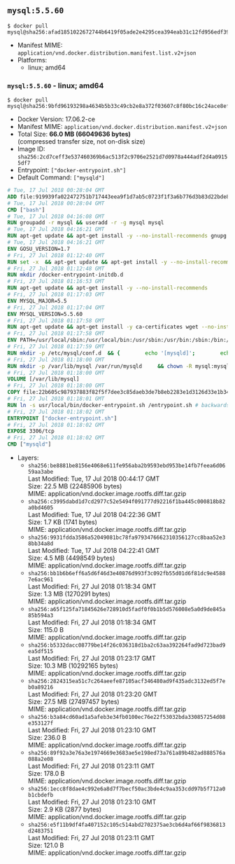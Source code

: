 ## `mysql:5.5.60`

```console
$ docker pull mysql@sha256:afad1851022672744b6419f05ade2e4295cea394eab31c12fd956edf398ba6db
```

-	Manifest MIME: `application/vnd.docker.distribution.manifest.list.v2+json`
-	Platforms:
	-	linux; amd64

### `mysql:5.5.60` - linux; amd64

```console
$ docker pull mysql@sha256:9bfd96193298a4634b5b33c49cb2e8a372f03607c8f80bc16c24ace8ef15ecaf
```

-	Docker Version: 17.06.2-ce
-	Manifest MIME: `application/vnd.docker.distribution.manifest.v2+json`
-	Total Size: **66.0 MB (66049636 bytes)**  
	(compressed transfer size, not on-disk size)
-	Image ID: `sha256:2cd7ceff3e537460369b6ac513f2c9706e2521d7d0978a444adf2d4a09155df7`
-	Entrypoint: `["docker-entrypoint.sh"]`
-	Default Command: `["mysqld"]`

```dockerfile
# Tue, 17 Jul 2018 00:28:04 GMT
ADD file:919939fa022472751b717443eea9f1d7ab5c0723f1f3a6b776d3b83d22bde818 in / 
# Tue, 17 Jul 2018 00:28:04 GMT
CMD ["bash"]
# Tue, 17 Jul 2018 04:16:08 GMT
RUN groupadd -r mysql && useradd -r -g mysql mysql
# Tue, 17 Jul 2018 04:16:21 GMT
RUN apt-get update && apt-get install -y --no-install-recommends gnupg dirmngr && rm -rf /var/lib/apt/lists/*
# Tue, 17 Jul 2018 04:16:21 GMT
ENV GOSU_VERSION=1.7
# Fri, 27 Jul 2018 01:12:40 GMT
RUN set -x 	&& apt-get update && apt-get install -y --no-install-recommends ca-certificates wget && rm -rf /var/lib/apt/lists/* 	&& wget -O /usr/local/bin/gosu "https://github.com/tianon/gosu/releases/download/$GOSU_VERSION/gosu-$(dpkg --print-architecture)" 	&& wget -O /usr/local/bin/gosu.asc "https://github.com/tianon/gosu/releases/download/$GOSU_VERSION/gosu-$(dpkg --print-architecture).asc" 	&& export GNUPGHOME="$(mktemp -d)" 	&& gpg --keyserver ha.pool.sks-keyservers.net --recv-keys B42F6819007F00F88E364FD4036A9C25BF357DD4 	&& gpg --batch --verify /usr/local/bin/gosu.asc /usr/local/bin/gosu 	&& gpgconf --kill all 	&& rm -rf "$GNUPGHOME" /usr/local/bin/gosu.asc 	&& chmod +x /usr/local/bin/gosu 	&& gosu nobody true 	&& apt-get purge -y --auto-remove ca-certificates wget
# Fri, 27 Jul 2018 01:12:48 GMT
RUN mkdir /docker-entrypoint-initdb.d
# Fri, 27 Jul 2018 01:16:53 GMT
RUN apt-get update && apt-get install -y --no-install-recommends 		pwgen 		perl 		libaio1 		libncurses5 	&& rm -rf /var/lib/apt/lists/*
# Fri, 27 Jul 2018 01:17:03 GMT
ENV MYSQL_MAJOR=5.5
# Fri, 27 Jul 2018 01:17:04 GMT
ENV MYSQL_VERSION=5.5.60
# Fri, 27 Jul 2018 01:17:58 GMT
RUN apt-get update && apt-get install -y ca-certificates wget --no-install-recommends && rm -rf /var/lib/apt/lists/* 	&& wget "https://cdn.mysql.com/Downloads/MySQL-$MYSQL_MAJOR/mysql-$MYSQL_VERSION-linux-glibc2.12-x86_64.tar.gz" -O mysql.tar.gz 	&& wget "https://cdn.mysql.com/Downloads/MySQL-$MYSQL_MAJOR/mysql-$MYSQL_VERSION-linux-glibc2.12-x86_64.tar.gz.asc" -O mysql.tar.gz.asc 	&& apt-get purge -y --auto-remove ca-certificates wget 	&& export GNUPGHOME="$(mktemp -d)" 	&& gpg --keyserver ha.pool.sks-keyservers.net --recv-keys A4A9406876FCBD3C456770C88C718D3B5072E1F5 	&& gpg --batch --verify mysql.tar.gz.asc mysql.tar.gz 	&& gpgconf --kill all 	&& rm -rf "$GNUPGHOME" mysql.tar.gz.asc 	&& mkdir /usr/local/mysql 	&& tar -xzf mysql.tar.gz -C /usr/local/mysql --strip-components=1 	&& rm mysql.tar.gz 	&& rm -rf /usr/local/mysql/mysql-test /usr/local/mysql/sql-bench 	&& rm -rf /usr/local/mysql/bin/*-debug /usr/local/mysql/bin/*_embedded 	&& find /usr/local/mysql -type f -name "*.a" -delete 	&& apt-get update && apt-get install -y binutils && rm -rf /var/lib/apt/lists/* 	&& { find /usr/local/mysql -type f -executable -exec strip --strip-all '{}' + || true; } 	&& apt-get purge -y --auto-remove binutils
# Fri, 27 Jul 2018 01:17:58 GMT
ENV PATH=/usr/local/sbin:/usr/local/bin:/usr/sbin:/usr/bin:/sbin:/bin:/usr/local/mysql/bin:/usr/local/mysql/scripts
# Fri, 27 Jul 2018 01:17:59 GMT
RUN mkdir -p /etc/mysql/conf.d 	&& { 		echo '[mysqld]'; 		echo 'skip-host-cache'; 		echo 'skip-name-resolve'; 		echo 'datadir = /var/lib/mysql'; 		echo '!includedir /etc/mysql/conf.d/'; 	} > /etc/mysql/my.cnf
# Fri, 27 Jul 2018 01:18:00 GMT
RUN mkdir -p /var/lib/mysql /var/run/mysqld 	&& chown -R mysql:mysql /var/lib/mysql /var/run/mysqld 	&& chmod 777 /var/run/mysqld
# Fri, 27 Jul 2018 01:18:00 GMT
VOLUME [/var/lib/mysql]
# Fri, 27 Jul 2018 01:18:00 GMT
COPY file:22b605c987937883f82f5f7dee3c85daeb3de7b8eb2283e1d3126d33e1b347ca in /usr/local/bin/ 
# Fri, 27 Jul 2018 01:18:01 GMT
RUN ln -s usr/local/bin/docker-entrypoint.sh /entrypoint.sh # backwards compat
# Fri, 27 Jul 2018 01:18:02 GMT
ENTRYPOINT ["docker-entrypoint.sh"]
# Fri, 27 Jul 2018 01:18:02 GMT
EXPOSE 3306/tcp
# Fri, 27 Jul 2018 01:18:02 GMT
CMD ["mysqld"]
```

-	Layers:
	-	`sha256:be8881be8156e4068e611fe956aba2b9593ebd953be14fb7feea6d0659aa3abe`  
		Last Modified: Tue, 17 Jul 2018 00:44:17 GMT  
		Size: 22.5 MB (22485906 bytes)  
		MIME: application/vnd.docker.image.rootfs.diff.tar.gzip
	-	`sha256:c3995dabd1d7cd2977c52e5494f091777d92216f1ba445c000818b82a0bd4605`  
		Last Modified: Tue, 17 Jul 2018 04:22:36 GMT  
		Size: 1.7 KB (1741 bytes)  
		MIME: application/vnd.docker.image.rootfs.diff.tar.gzip
	-	`sha256:9931fdda3586a52049081bc78fa9793476662310356127cc8baa52e38bb34a8d`  
		Last Modified: Tue, 17 Jul 2018 04:22:41 GMT  
		Size: 4.5 MB (4498549 bytes)  
		MIME: application/vnd.docker.image.rootfs.diff.tar.gzip
	-	`sha256:bb1b6b6eff6a5d6f46d3e40876d993f3c092fb55d01d6f81dc9e45887e6ac961`  
		Last Modified: Fri, 27 Jul 2018 01:18:34 GMT  
		Size: 1.3 MB (1270291 bytes)  
		MIME: application/vnd.docker.image.rootfs.diff.tar.gzip
	-	`sha256:a65f125fa71845626e728910d5fadf0f0b1b5d576008e5a0d9de845a85b594a3`  
		Last Modified: Fri, 27 Jul 2018 01:18:34 GMT  
		Size: 115.0 B  
		MIME: application/vnd.docker.image.rootfs.diff.tar.gzip
	-	`sha256:b5332dacc08779be14f26c036318d1ba2c63aa392264fad9d723bad9ea5df515`  
		Last Modified: Fri, 27 Jul 2018 01:23:17 GMT  
		Size: 10.3 MB (10292165 bytes)  
		MIME: application/vnd.docker.image.rootfs.diff.tar.gzip
	-	`sha256:2824315ea51c7c264aeefe87105acf346480ad9f435adc3132ed5f7eb0a89216`  
		Last Modified: Fri, 27 Jul 2018 01:23:20 GMT  
		Size: 27.5 MB (27497457 bytes)  
		MIME: application/vnd.docker.image.rootfs.diff.tar.gzip
	-	`sha256:b3a84cd60ad1a5afeb3e34fb0100ec76e22f53032bda330857254d08e353127f`  
		Last Modified: Fri, 27 Jul 2018 01:23:10 GMT  
		Size: 236.0 B  
		MIME: application/vnd.docker.image.rootfs.diff.tar.gzip
	-	`sha256:89f92a3e76a3e1974669e3683ae5e198ed73a761a89b482ad888576a088a2e08`  
		Last Modified: Fri, 27 Jul 2018 01:23:11 GMT  
		Size: 178.0 B  
		MIME: application/vnd.docker.image.rootfs.diff.tar.gzip
	-	`sha256:1ecc8f8dae4c992e6a8d7f7becf50ac3bde4c9aa353cdd97b5f712a0b1cbdefb`  
		Last Modified: Fri, 27 Jul 2018 01:23:10 GMT  
		Size: 2.9 KB (2877 bytes)  
		MIME: application/vnd.docker.image.rootfs.diff.tar.gzip
	-	`sha256:e5f11b9df4fa407152c105c514abd2702375ae3cb6d4af66f9836813d2483751`  
		Last Modified: Fri, 27 Jul 2018 01:23:11 GMT  
		Size: 121.0 B  
		MIME: application/vnd.docker.image.rootfs.diff.tar.gzip
